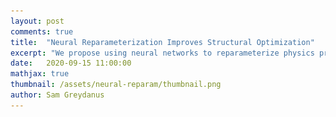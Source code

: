 ```yaml
---
layout: post
comments: true
title:  "Neural Reparameterization Improves Structural Optimization"
excerpt: "We propose using neural networks to reparameterize physics problems. This helps us design better bridges, skyscrapers, and cantilevers while enforcing hard physical constraints."
date:   2020-09-15 11:00:00
mathjax: true
thumbnail: /assets/neural-reparam/thumbnail.png
author: Sam Greydanus
---
```


<div>
	<style>
		#linkbutton:link, #linkbutton:visited {
		  background-color: rgba(180, 180, 180);
		  border-radius: 4px;
		  color: white;
		  padding: 6px 0px;
		  width: 200px;
		  text-align: center;
		  text-decoration: none;
		  display: inline-block;
		  text-transform: uppercase;
		  font-size: 13px;
		}

		#linkbutton:hover, #linkbutton:active {
		  background-color: rgba(160, 160, 160);
		}

		.playbutton {
		  background-color: rgba(0, 153, 51);
		  /*background-color: rgba(255, 130, 0);*/
		  border-radius: 4px;
		  color: white;
		  padding: 3px 8px;
		  margin-bottom: 10px;
		  /*width: 60px;*/
		  text-align: center;
		  text-decoration: none;
		  text-transform: uppercase;
		  font-size: 12px;
		  display: block;
		  /*margin-left: auto;*/
		  margin-right: auto;
		}
	</style>
</div>

We propose using neural networks to reparameterize physics problems. This helps us design better bridges, skyscrapers, and cantilevers while enforcing hard physical constraints.

<div class="imgcap_noborder" style="display: block; margin-left: auto; margin-right: auto; width:90%" >
    <button id="optimButton" onclick="toggleOptim()" class="playbutton">Play</button>
    <img alt="" src="/assets/neural-reparam/optimize.png" width="95%" id="optimImage" />
	<div class="thecap" style="text-align:left; width:75%;padding-left:22px"><b>Figure 1:</b> Optimizing a multistory building. In the first frame, optimization happens in the weight space of a ConvNet. In frames two and three, optimization happens on a finite element grid (aka pixel space). Structures 2 and 3 are 7% and 54% worse respectively.</div>
</div>

<script language="javascript">
	function toggleOptim() {

		path = document.getElementById("optimImage").src
	    if (path.split('/').pop() == "optimize.png") 
	    {
	        document.getElementById("optimImage").src = "/assets/neural-reparam/optimize.gif";
	        document.getElementById("optimButton").textContent = "Reset";
	    }
	    else 
	    {
	        document.getElementById("optimImage").src = "/assets/neural-reparam/optimize.png";
	        document.getElementById("optimButton").textContent = "Play";
	    }
	}
</script>

<div style="display: block; margin-left: auto; margin-right: auto; width:450px">
	<a href="https://arxiv.org/abs/1909.04240" id="linkbutton" target="_blank" style="margin-right: 10px;">Read the paper</a>
	<a href="https://github.com/google-research/neural-structural-optimization" id="linkbutton" target="_blank"  style="margin-left: 10px;">Get the code</a>
</div>

## A Philosophical Take on Parameterization

The word “parameterization” means different things in different fields of study. Taken independently, though, the word is simply a mathematical term for the quirks and biases of a specific view of reality. Consider the parameterization of some 3D surface:

First, we could use Cartesian coordinates which are well-suited for describing rectilinear surfaces. If our surface is cylindrical or spherical, we may be better off using polar or spherical coordinates. So we have three parameterizations, but each is capable of describing the same underlying reality. After all, a sphere will remain a sphere regardless of whether we write its equation in Cartesian or spherical coordinates.

**Reparameterization.** And yet, some parameterizations are better than others for solving particular types of problems. This is why reparameterization -- the process of switching between parameterizations -- is so fundamental to optimization. It lets us take advantage of the good properties of two different parameterizations at the same time. For example, when we are editing a photograph in Photoshop, we may edit specific objects while working in a pixel parameterization. Then we may switch to a Fourier parameterization in order to adjust lighting and saturation. Technically speaking, we’ve just taken advantage of reparameterization.

<div class="imgcap_noborder" style="display: block; margin-left: auto; margin-right: auto; width:50%">
	<img src="/assets/neural-reparam/photoshop.png">
</div>

**Physics examples.** Physicists use reparameterization or “change of basis” tricks all the time. Sometimes it is a matter of notation and others it is a matter of what question they are asking (eg position vs energy). Here are a few examples:
1. Spatial vs Fourier analysis of light and sound
2. [Angle vs area preserving projections](https://en.wikipedia.org/wiki/List_of_map_projections) for studying different properties of the Earth and space
3. [Spherical harmonics](https://en.wikipedia.org/wiki/Spherical_harmonics) vs Cartesian coordinates for describing the position and momentum of an electron
4. [Grids](https://en.wikipedia.org/wiki/Topology_optimization) vs [adaptive meshes](https://arxiv.org/abs/1910.05585) for structural optimization problems
5. [Canonical transformations](https://en.wikipedia.org/wiki/Canonical_transformation) for transforming between arbitrary coordinate systems

These are some of the simplest examples of reparameterization in physics, yet there are countless others. Many are specific to certain subfields of physics (eg. particle physics or cosmology). In this blog post, I’ll touch on an exciting new tool for reparameterizing physics: neural networks.



## Reparameterization and Neural Networks

Neural networks have all sorts of nice properties. They work well with high-dimensional data, they have great spatial and temporal priors, and they actually change their prior over functions as they learn from data. And yet, we are only just beginning to explore the implications of these properties. In this section, I’ll touch on two exciting ideas from the computer vision literature.

**The deep image prior.** The first insight is that _even untrained neural networks have fantastic image priors_. A 2017 paper about the [Deep Image Prior](https://dmitryulyanov.github.io/deep_image_prior) really hammers this point home by showing how to perform state-of-the-art denoising, super-resolution, inpainting, and image restoration on a _single_ image with an _untrained_ neural network. The authors hypothesize that the deep image prior of standard generator architectures comes from the inductive biases of weight sharing, spatially localized filters, and upsampling between layers.

<div class="imgcap_noborder" style="display: block; margin-left: auto; margin-right: auto; width:60%">
	<img src="/assets/neural-reparam/deep-prior.png">
</div>

**Differentiable image parameterizations.** The second paper, [Differentiable Image Parameterizations](https://distill.pub/2018/differentiable-parameterizations/), _highlights the relationship between image parameterizations and better optimization results_. In this work, the authors argue that parameterization matters for the following reasons:
1. Basins of Attraction: different parameterizations bias optimization towards different basins of attraction and thus influence the likely result.
2. Improved Optimization: parameterization is key to preconditioning an optimization problem well.
3. Additional Constraints: some parameterizations cover only a subset of possible inputs, providing a convenient way to enforce constraints.
4. Implicit Optimizing other Objects: a parameterization may internally use a different kind of object than the one it outputs and we optimize for (eg 2D vs 3D objects).

<div class="imgcap_noborder" style="display: block; margin-left: auto; margin-right: auto; width:90%">
	<img src="/assets/neural-reparam/diff-params.png">
</div>


## Neural Reparameterization for Physics


**ML for Physics.** The traditional approach to ML for physics involves supervised learning of physics data via an unconstrained neural network. While this approach has shown some promising results, it is often criticized for being uninterpretable and providing no guarantees that the outputs of the neural network obey the laws of physics.

**Neural reparameterization for physics.** One field where these characteristics are important -- and where the deep image prior is under-explored -- is computational science and engineering. Here, neural-reparam is extremely important -- substituting one neural-reparam for another has a dramatic effect. Consider, for example, the task of designing a multi-story building via structural optimization. The goal is to distribute a certain quantity of building material over a two-dimensional grid in order to maximize the resilience of the structure. As Figure 1 shows, different optimization methods (LBFGS vs. MMA) and neural-reparams (pixels vs. neural net) have big consequences for the final design.

## Case Study: Structural Optimization

**What is structural optimization.**

**Our approach.**

<div class="imgcap_noborder" style="display: block; margin-left: auto; margin-right: auto; width:70%">
	<img src="/assets/neural-reparam/our-approach.png">
</div>

**Technical challenges.**

## Bridges, Towers, and Trees

<div class="imgcap_noborder" style="display: block; margin-left: auto; margin-right: auto; width:50%">
	<img src="/assets/neural-reparam/selected-designs.png">
	<div class="thecap"  style="text-align:left; display:block; margin-left: auto; margin-right: auto; width:80%">Selected results.</div>
</div>

## Discussion

Choice of neural-reparam has a powerful effect on solution quality for tasks such as structural optimization, where solutions must be computed by numerical optimization. Motivated by the observation that untrained deep image models have good inductive biases for many tasks, we reparameterized structural optimization tasks in terms of the output of a convolutional neural network (CNN). Optimization then involved training the parameters of this CNN for each task. The resulting framework produced qualitatively and quantitatively better designs on a set of 116 tasks.

## Footnotes

[^fn1]: Any neuroscientist will tell you that this is an oversimplification. The brain has a myriad of mechanisms - synaptic, genetic, chemical, and so forth - that work together to promote learning. That being said, the vast majority of information that the brain learns gets stored in the relative strengths of synaptic connections, so one can say that they are it's _principal_ form of neural-reparam.